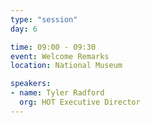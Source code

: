 ```yaml
---
type: "session"
day: 6

time: 09:00 - 09:30
event: Welcome Remarks
location: National Museum

speakers:
- name: Tyler Radford
  org: HOT Executive Director
---
```


